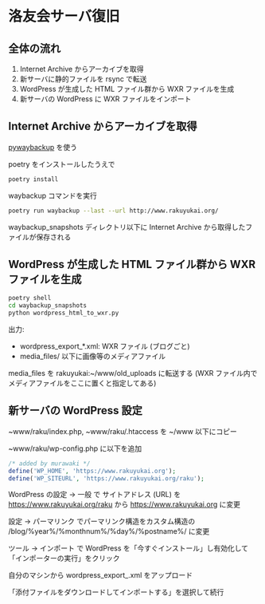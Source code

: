 # 洛友会サーバ復旧

## 全体の流れ
1. Internet Archive からアーカイブを取得
2. 新サーバに静的ファイルを rsync で転送
3. WordPress が生成した HTML ファイル群から WXR ファイルを生成
4. 新サーバの WordPress に WXR ファイルをインポート

## Internet Archive からアーカイブを取得

[pywaybackup](https://pypi.org/project/pywaybackup/) を使う

poetry をインストールしたうえで
```sh
poetry install
```

waybackup コマンドを実行

```sh
poetry run waybackup --last --url http://www.rakuyukai.org/
```

waybackup_snapshots ディレクトリ以下に Internet Archive から取得したファイルが保存される


## WordPress が生成した HTML ファイル群から WXR ファイルを生成

```sh
poetry shell
cd waybackup_snapshots
python wordpress_html_to_wxr.py
```

出力:
- wordpress_export_*.xml: WXR ファイル (ブログごと)
- media_files/ 以下に画像等のメディアファイル

media_files を rakuyukai:~/www/old_uploads に転送する (WXR ファイル内でメディアファイルをここに置くと指定してある)


## 新サーバの WordPress 設定

~www/raku/index.php, ~www/raku/.htaccess を ~/www 以下にコピー

~www/raku/wp-config.php に以下を追加
```php
/* added by murawaki */
define('WP_HOME', 'https://www.rakuyukai.org');
define('WP_SITEURL', 'https://www.rakuyukai.org/raku');
```

WordPress の設定 -> 一般 で サイトアドレス (URL) を https://www.rakuyukai.org/raku から https://www.rakuyukai.org に変更

設定 -> パーマリンク でパーマリンク構造をカスタム構造の /blog/%year%/%monthnum%/%day%/%postname%/ に変更

ツール -> インポート で WordPress を「今すぐインストール」し有効化して「インポーターの実行」をクリック

自分のマシンから wordpress_export_.xml をアップロード

「添付ファイルをダウンロードしてインポートする」を選択して続行





